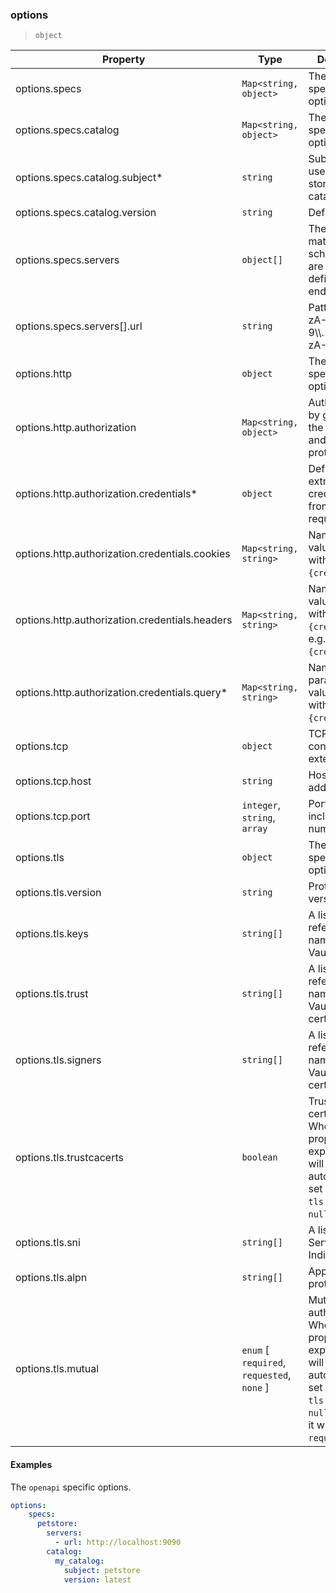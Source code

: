### options

> `object`

| Property | Type | Description |
| -- | -- | -- |
| options.specs |  `Map<string, object>` |  The `specs` specific options. | 
| options.specs.catalog |  `Map<string, object>` |  The `catalog` specific options. | 
| options.specs.catalog.subject\* |  `string` |  Subject name used when storing the catalog artifact. | 
| options.specs.catalog.version |  `string` | Default: `latest` |  Catalog artifact version to use. | 
| options.specs.servers |  `object[]` |  The servers to match from the schema that are used when defining endpoints. | 
| options.specs.servers[].url |  `string` | Pattern: `^([a-zA-Z0-9\\\\.-]+)(:(\\\\{[a-zA-Z_]+\\\\}|[0-9]+))?$` |  The server url to match in openapi spec | 
| options.http |  `object` |  The http specific options. | 
| options.http.authorization |  `Map<string, object>` |  Authorization by guard for the `HTTP/1.1` and `HTTP/2` protocols. | 
| options.http.authorization.credentials\* |  `object` |  Defines how to extract credentials from the HTTP request. | 
| options.http.authorization.credentials.cookies |  `Map<string, string>` |  Named cookie value pattern with `{credentials}`. | 
| options.http.authorization.credentials.headers |  `Map<string, string>` |  Named header value pattern with `{credentials}`, e.g. `"Bearer` `{credentials}"`. | 
| options.http.authorization.credentials.query\* |  `Map<string, string>` |  Named query parameter value pattern with `{credentials}`. | 
| options.tcp |  `object` |  TCP options to connect to an external client. | 
| options.tcp.host |  `string` |  Hostname or IP address. | 
| options.tcp.port |  `integer`, `string`, `array` |  Port number(s), including port number ranges. | 
| options.tls |  `object` |  The `tls` specific options. | 
| options.tls.version |  `string` |  Protocol version. | 
| options.tls.keys |  `string[]` |  A list of reference names for the Vault key. | 
| options.tls.trust |  `string[]` |  A list of reference names for the Vault certificate. | 
| options.tls.signers |  `string[]` |  A list of reference names for the Vault signer certificate. | 
| options.tls.trustcacerts |  `boolean` |  Trust CA certificates. When the this property is not explicitly set it will be automatically set to `true` if `tls.trust` is `null`. | 
| options.tls.sni |  `string[]` |  A list of the Server Name Indications. | 
| options.tls.alpn |  `string[]` |  Application protocols. | 
| options.tls.mutual |  `enum` [ `required`, `requested`, `none` ] |  Mutual authentication. When the this property is not explicitly set it will be automatically set to `none` if `tls.trust` is `null`, otherwise it will be set to `required`. | 

#### Examples

The `openapi` specific options.

```yaml
options:
    specs:
      petstore:
        servers:
          - url: http://localhost:9090
        catalog:
          my_catalog:
            subject: petstore
            version: latest
```

